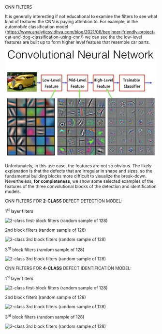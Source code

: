 CNN FILTERS

It is generally interesting if not educational to examine the filters to see what kind of features the CNN is paying attention to. For example, in the automobile classification model (<https://www.analyticsvidhya.com/blog/2021/06/beginner-friendly-project-cat-and-dog-classification-using-cnn/>) we can see the the low-level features are built up to form higher level featues that resemble car parts.

![Example filters for auto model](./../images/CNN_filters/filters_auto_model.png)

Unfortunately, in this use case, the features are not so obvious. The likely explanation is that the defects that are irregular in shape and sizes, so the fundamental building blocks more difficult to visualize the break-down. Nevertheless, **for completeness**, we show some selected examples of the features of the three convolutional blocks of the detection and identification models.

CNN FILTERS FOR **2-CLASS** DEFECT DETECTION MODEL:

1<sup>st</sup> layer filters

![2-class first-block filters (random sample of 128)](./../images/CNN_filters/2class_layer0filters.png)


2nd block filters (random sample of 128)

![2-class 3rd block filters (random sample of 128)](../images/CNN_filters/2class_layer4filters.png)


3<sup>rd</sup> block filters (random sample of 128)

![2-class 3rd block filters (random sample of 128)](./../images/CNN_filters/2class_layer8filters.png)

CNN FILTERS FOR **4-CLASS** DEFECT IDENTIFICATION MODEL:

1<sup>st</sup> layer filters

![2-class first-block filters (random sample of 128)](./../images/CNN_filters/4class_layer0filters.png)


2nd block filters (random sample of 128)

![2-class 3rd block filters (random sample of 128)](../images/CNN_filters/4class_layer4filters.png)


3<sup>rd</sup> block filters (random sample of 128)

![2-class 3rd block filters (random sample of 128)](./../images/CNN_filters/4class_layer8filters.png)
